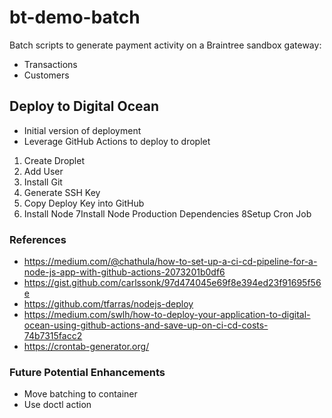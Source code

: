 bt-demo-batch
===========

Batch scripts to generate payment activity on a Braintree sandbox gateway:

- Transactions
- Customers

## Deploy to Digital Ocean

- Initial version of deployment
- Leverage GitHub Actions to deploy to droplet

1. Create Droplet
2. Add User
3. Install Git
4. Generate SSH Key 
5. Copy Deploy Key into GitHub 
6. Install Node
7Install Node Production Dependencies
8Setup Cron Job

### References
- https://medium.com/@chathula/how-to-set-up-a-ci-cd-pipeline-for-a-node-js-app-with-github-actions-2073201b0df6
- https://gist.github.com/carlssonk/97d474045e69f8e394ed23f91695f56e
- https://github.com/tfarras/nodejs-deploy
- https://medium.com/swlh/how-to-deploy-your-application-to-digital-ocean-using-github-actions-and-save-up-on-ci-cd-costs-74b7315facc2
- https://crontab-generator.org/

### Future Potential Enhancements
- Move batching to container
- Use doctl action

